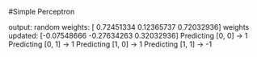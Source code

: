 #Simple Perceptron

output: 
    random weights: [ 0.72451334  0.12365737  0.72032936]
    weights updated: [-0.07548666 -0.27634263  0.32032936]
    Predicting [0, 0] -> 1
    Predicting [0, 1] -> 1
    Predicting [1, 0] -> 1
    Predicting [1, 1] -> -1
